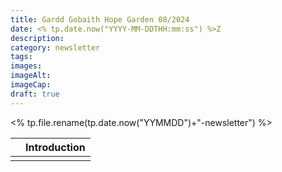 ```yaml
---
title: Gardd Gobaith Hope Garden 08/2024
date: <% tp.date.now("YYYY-MM-DDTHH:mm:ss") %>Z
description: 
category: newsletter
tags: 
images: 
imageAlt: 
imageCap: 
draft: true
---
```

<% tp.file.rename(tp.date.now("YYMMDD")+"-newsletter")  %>


|     | Introduction |
| :-- | :----------- |
|     |              |
